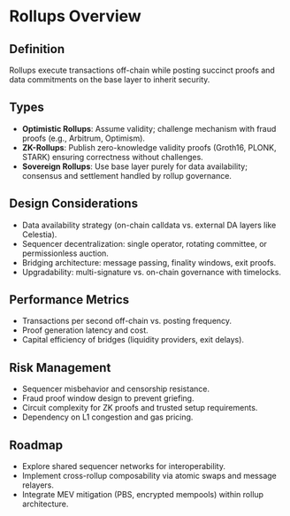 # Rollups Overview

## Definition
Rollups execute transactions off-chain while posting succinct proofs and data commitments on the base layer to inherit security.

## Types
- **Optimistic Rollups**: Assume validity; challenge mechanism with fraud proofs (e.g., Arbitrum, Optimism).
- **ZK-Rollups**: Publish zero-knowledge validity proofs (Groth16, PLONK, STARK) ensuring correctness without challenges.
- **Sovereign Rollups**: Use base layer purely for data availability; consensus and settlement handled by rollup governance.

## Design Considerations
- Data availability strategy (on-chain calldata vs. external DA layers like Celestia).
- Sequencer decentralization: single operator, rotating committee, or permissionless auction.
- Bridging architecture: message passing, finality windows, exit proofs.
- Upgradability: multi-signature vs. on-chain governance with timelocks.

## Performance Metrics
- Transactions per second off-chain vs. posting frequency.
- Proof generation latency and cost.
- Capital efficiency of bridges (liquidity providers, exit delays).

## Risk Management
- Sequencer misbehavior and censorship resistance.
- Fraud proof window design to prevent griefing.
- Circuit complexity for ZK proofs and trusted setup requirements.
- Dependency on L1 congestion and gas pricing.

## Roadmap
- Explore shared sequencer networks for interoperability.
- Implement cross-rollup composability via atomic swaps and message relayers.
- Integrate MEV mitigation (PBS, encrypted mempools) within rollup architecture.
